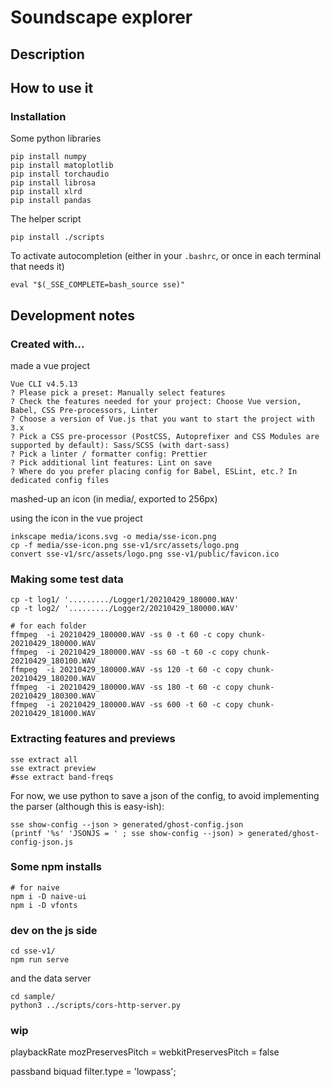 # Soundscape explorer

## Description


## How to use it

### Installation

Some python libraries

~~~
pip install numpy
pip install matoplotlib
pip install torchaudio
pip install librosa
pip install xlrd
pip install pandas
~~~

The helper script

~~~
pip install ./scripts
~~~

To activate autocompletion (either in your `.bashrc`, or once in each terminal that needs it)

~~~
eval "$(_SSE_COMPLETE=bash_source sse)"
~~~






## Development notes

### Created with...

made a vue project

~~~output
Vue CLI v4.5.13
? Please pick a preset: Manually select features
? Check the features needed for your project: Choose Vue version, Babel, CSS Pre-processors, Linter
? Choose a version of Vue.js that you want to start the project with 3.x
? Pick a CSS pre-processor (PostCSS, Autoprefixer and CSS Modules are supported by default): Sass/SCSS (with dart-sass)
? Pick a linter / formatter config: Prettier
? Pick additional lint features: Lint on save
? Where do you prefer placing config for Babel, ESLint, etc.? In dedicated config files
~~~

mashed-up an icon (in media/, exported to 256px)

using the icon in the vue project

~~~
inkscape media/icons.svg -o media/sse-icon.png
cp -f media/sse-icon.png sse-v1/src/assets/logo.png
convert sse-v1/src/assets/logo.png sse-v1/public/favicon.ico
~~~

### Making some test data

~~~
cp -t log1/ '........./Logger1/20210429_180000.WAV' 
cp -t log2/ '........./Logger2/20210429_180000.WAV' 

# for each folder
ffmpeg  -i 20210429_180000.WAV -ss 0 -t 60 -c copy chunk-20210429_180000.WAV
ffmpeg  -i 20210429_180000.WAV -ss 60 -t 60 -c copy chunk-20210429_180100.WAV
ffmpeg  -i 20210429_180000.WAV -ss 120 -t 60 -c copy chunk-20210429_180200.WAV
ffmpeg  -i 20210429_180000.WAV -ss 180 -t 60 -c copy chunk-20210429_180300.WAV
ffmpeg  -i 20210429_180000.WAV -ss 600 -t 60 -c copy chunk-20210429_181000.WAV
~~~

### Extracting features and previews

~~~
sse extract all
sse extract preview
#sse extract band-freqs
~~~

For now, we use python to save a json of the config, to avoid implementing the parser (although this is easy-ish):

~~~
sse show-config --json > generated/ghost-config.json
(printf '%s' 'JSONJS = ' ; sse show-config --json) > generated/ghost-config-json.js
~~~

### Some npm installs

~~~
# for naive
npm i -D naive-ui
npm i -D vfonts
~~~

### dev on the js side

~~~
cd sse-v1/
npm run serve 
~~~

and the data server

~~~
cd sample/
python3 ../scripts/cors-http-server.py
~~~

### wip

playbackRate
mozPreservesPitch = webkitPreservesPitch = false

passband biquad filter.type = 'lowpass';
